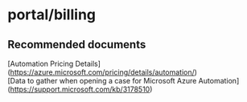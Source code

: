 
<properties
    pageTitle="portal/billing"
    description="32501533Portalbilling"
    service="microsoft.automation"
    resource="automationaccounts"
    authors="adoyle"
    displayorder=""
    selfHelpType="generic"
    supportTopicIds="32501533"
    resourceTags=""
    productPesIds="15607"
    cloudEnvironments="public"
/>

# portal/billing


## **Recommended documents**
[Automation Pricing Details]
(https://azure.microsoft.com/pricing/details/automation/) <br>
[Data to gather when opening a case for Microsoft Azure Automation]
(https://support.microsoft.com/kb/3178510)